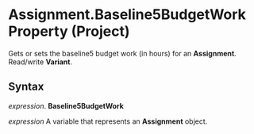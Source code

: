 
# Assignment.Baseline5BudgetWork Property (Project)

Gets or sets the baseline5 budget work (in hours) for an  **Assignment**. Read/write **Variant**.


## Syntax

 _expression_. **Baseline5BudgetWork**

 _expression_ A variable that represents an **Assignment** object.

